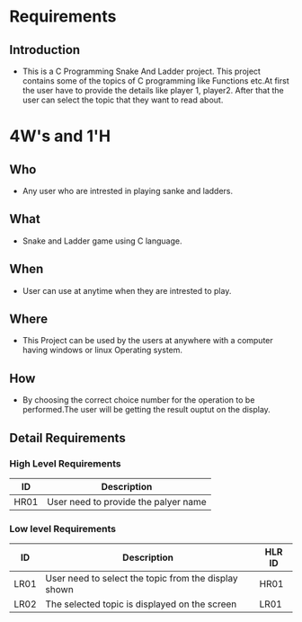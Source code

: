 
# Requirements
## Introduction
* This is a C Programming Snake And Ladder project. This project contains some of the topics of C programming like  Functions etc.At first the user have to provide the details like player 1, player2. After that the user can select the topic that they want to read about. 
# 4W&#39;s and 1&#39;H
## Who
* Any user who are intrested in playing sanke and ladders.
## What
* Snake and Ladder game using C language.
## When
*   User can use at anytime when they are intrested to play.
## Where
*   This Project can be used by the users at anywhere with a computer having windows or linux Operating system.
## How
*   By choosing the correct choice number for the operation to be performed.The user will be getting the result ouptut on the display.
## Detail Requirements
### High Level Requirements 
| ID | Description |  
| ----- | ----- | 
| HR01 | User need to provide the palyer name | 
### Low level Requirements
| ID | Description | HLR ID |
| ------ | --------- | ------ | 
| LR01 | User need to select the topic from the display shown | HR01 |
| LR02 | The selected topic is displayed on the screen | LR01 | 
  
